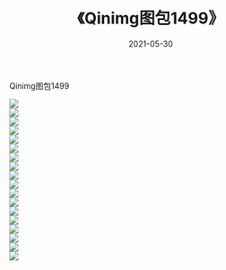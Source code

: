 ﻿---
layout: post
title:  《Qinimg图包1499》
date:   2021-05-30
img: http://imgx.orgx.ga/Qinimg图包/Qinimg图包1499/000.jpg
categories: [美女, 清纯, 唯美]
---

Qinimg图包1499

 ![](http://imgx.orgx.ga/Qinimg图包/Qinimg图包1499/001.jpg) <br>![](http://imgx.orgx.ga/Qinimg图包/Qinimg图包1499/002.jpg) <br>![](http://imgx.orgx.ga/Qinimg图包/Qinimg图包1499/003.jpg) <br>![](http://imgx.orgx.ga/Qinimg图包/Qinimg图包1499/004.jpg) <br>![](http://imgx.orgx.ga/Qinimg图包/Qinimg图包1499/005.jpg) <br>![](http://imgx.orgx.ga/Qinimg图包/Qinimg图包1499/006.jpg) <br>![](http://imgx.orgx.ga/Qinimg图包/Qinimg图包1499/007.jpg) <br>![](http://imgx.orgx.ga/Qinimg图包/Qinimg图包1499/008.jpg) <br>![](http://imgx.orgx.ga/Qinimg图包/Qinimg图包1499/009.jpg) <br>![](http://imgx.orgx.ga/Qinimg图包/Qinimg图包1499/010.jpg) <br>![](http://imgx.orgx.ga/Qinimg图包/Qinimg图包1499/011.jpg) <br>![](http://imgx.orgx.ga/Qinimg图包/Qinimg图包1499/012.jpg) <br>![](http://imgx.orgx.ga/Qinimg图包/Qinimg图包1499/013.jpg) <br>![](http://imgx.orgx.ga/Qinimg图包/Qinimg图包1499/014.jpg) <br>![](http://imgx.orgx.ga/Qinimg图包/Qinimg图包1499/015.jpg) <br>![](http://imgx.orgx.ga/Qinimg图包/Qinimg图包1499/016.jpg) <br>![](http://imgx.orgx.ga/Qinimg图包/Qinimg图包1499/017.jpg) <br>![](http://imgx.orgx.ga/Qinimg图包/Qinimg图包1499/018.jpg) <br>